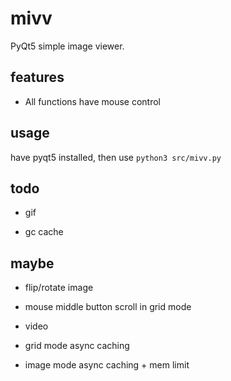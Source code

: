 # mivv

PyQt5 simple image viewer.

## features

* All functions have mouse control

## usage

have pyqt5 installed, then use `python3 src/mivv.py`

## todo

* gif

* gc cache

## maybe

* flip/rotate image

* mouse middle button scroll in grid mode

* video

* grid mode async caching

* image mode async caching + mem limit
